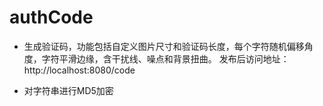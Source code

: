 # authCode
- 生成验证码，功能包括自定义图片尺寸和验证码长度，每个字符随机偏移角度，字符平滑边缘，含干扰线、噪点和背景扭曲。
发布后访问地址：http://localhost:8080/code

- 对字符串进行MD5加密
